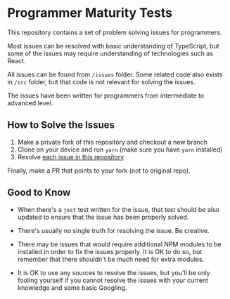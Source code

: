 # Programmer Maturity Tests

This repository contains a set of problem solving issues for programmers.

Most issues can be resolved with basic understanding of TypeScript, but some of the
issues may require understanding of technologies such as React.

All issues can be found from `/issues` folder. Some related code also exists in `/src` folder,
but that code is not relevant for solving the issues.

The issues have been written for programmers from intermediate to advanced level.

## How to Solve the Issues

1. Make a private fork of this repository and checkout a new branch
2. Clone on your device and run `yarn` (make sure you have `yarn` installed)
3. Resolve [each issue in this repository](https://github.com/showell-labs/maturity-test/issues)

Finally, make a PR that points to your fork (not to original repo).

## Good to Know

- When there's a `jest` test written for the issue, that test should be also updated to
ensure that the issue has been properly solved.

- There's usually no single truth for resolving the issue. Be creative.

- There may be issues that would require additional NPM modules to be installed in order
to fix the issues properly. It is OK to do so, but remember that there shouldn't be much
need for extra modules.

- It is OK to use any sources to resolve the issues, but you'll be only fooling yourself
if you cannot resolve the issues with your current knowledge and some basic Googling.
